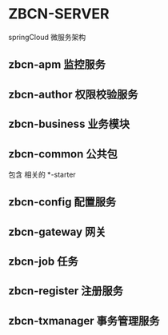 # ZBCN-SERVER
springCloud 微服务架构

## zbcn-apm 监控服务

## zbcn-author 权限校验服务

## zbcn-business 业务模块

## zbcn-common 公共包
包含 相关的 *-starter

## zbcn-config 配置服务

## zbcn-gateway 网关

## zbcn-job 任务

## zbcn-register 注册服务

## zbcn-txmanager 事务管理服务

